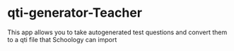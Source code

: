# qti-generator-Teacher
This app allows you to take autogenerated test questions and convert them to a qti file that Schoology can import
